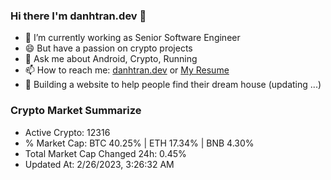 ### Hi there I'm danhtran.dev 👋

- 🔭 I’m currently working as Senior Software Engineer
- 😄 But have a passion on crypto projects
- 💬 Ask me about Android, Crypto, Running 
- 📫 How to reach me: <a href="https://danhtran.dev" target="_blank">danhtran.dev</a> or <a href="Dan-Resume.pdf" target="_blank">My Resume</a>
- 🌱 Building a website to help people find their dream house (updating ...)

### Crypto Market Summarize
- Active Crypto: 12316
- % Market Cap: BTC 40.25% | ETH 17.34% | BNB 4.30%
- Total Market Cap Changed 24h: 0.45%
- Updated At: 2/26/2023, 3:26:32 AM
